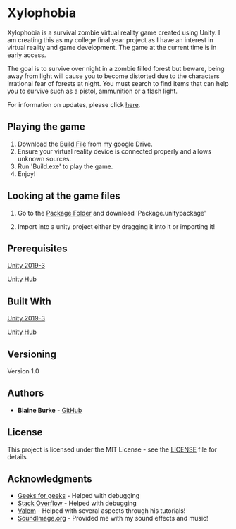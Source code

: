 # Xylophobia

Xylophobia is a survival zombie virtual reality game created using Unity. I am creating this as my college final year project as I have an interest in virtual reality and game development. The game at the current time is in early access.

The goal is to survive over night in a zombie filled forest but beware, being away from light will cause you to become distorted due to the characters irrational fear of forests at night. You must search to find items that can help you to survive such as a pistol, ammunition or a flash light.

For information on updates, please click [here](https://github.com/BurkeBlaine1999/Final-Year-Project/blob/main/GameUpdates.md).

## Playing the game

1) Download the [Build File](https://drive.google.com/file/d/1TnT9TP5LmnIOo64XChFHPB6nUnuUDqIT/view?usp=sharing) from my google Drive.
2) Ensure your virtual reality device is connected properly and allows unknown sources.
3) Run 'Build.exe' to play the game.
4) Enjoy!

## Looking at the game files

1. Go to the [Package Folder](Link) and download 'Package.unitypackage'
  
2. Import into a unity project either by dragging it into it or importing it!

## Prerequisites

[Unity 2019-3](https://unity.com/releases/2019-3)

[Unity Hub](https://unity3d.com/get-unity/download)

## Built With

[Unity 2019-3](https://unity.com/releases/2019-3)

[Unity Hub](https://unity3d.com/get-unity/download)

## Versioning

Version 1.0

## Authors

* **Blaine Burke** - [GitHub](https://github.com/BurkeBlaine1999)

## License

This project is licensed under the MIT License - see the [LICENSE](https://github.com/BurkeBlaine1999/Final-Year-Project/blob/main/LICENSE) file for details

## Acknowledgments

* [Geeks for geeks](https://www.geeksforgeeks.org/) - Helped with debugging 
* [Stack Overflow](https://stackoverflow.com/) - Helped with debugging 
* [Valem](https://www.youtube.com/channel/UCPJlesN59MzHPPCp0Lg8sLw) - Helped with several aspects through his tutorials! 
* [SoundImage.org](http://soundimage.org/) - Provided me with my sound effects and music! 


